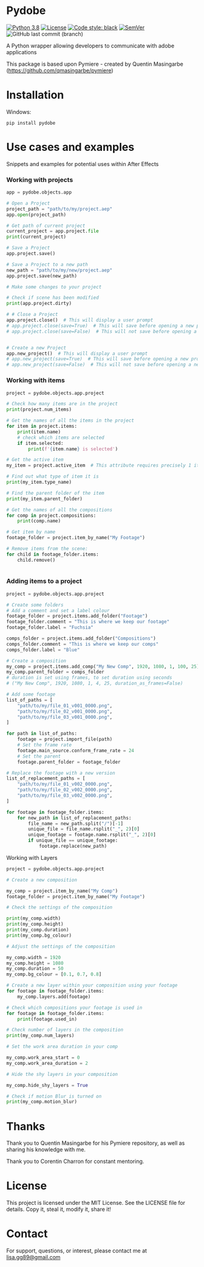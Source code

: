 # Pydobe

[![Python 3.8](https://img.shields.io/badge/python-3.8-blue.svg?style=flat-square)](https://www.python.org/)
[![License](http://img.shields.io/badge/license-MIT-green.svg?style=flat-square)](https://opensource.org/licenses/MIT)
[![Code style: black](https://img.shields.io/badge/code%20style-black-black.svg?style=flat-square)](https://github.com/psf/black)
[![SemVer](https://img.shields.io/badge/semver-2.0.0-blueviolet?style=flat-square)](https://semver.org/)
![GitHub last commit (branch)](https://img.shields.io/github/last-commit/LisaGG89/pydobe/main?style=flat-square)

A Python wrapper allowing developers to communicate with adobe applications

This package is based upon Pymiere - created by Quentin Masingarbe (https://github.com/qmasingarbe/pymiere)

# Installation

Windows: 

``
pip install pydobe
``

# Use cases and examples

Snippets and examples for potential uses within After Effects

### Working with projects

```python
app = pydobe.objects.app

# Open a Project
project_path = "path/to/my/project.aep"
app.open(project_path)

# Get path of current project
current_project = app.project.file
print(current_project)

# Save a Project
app.project.save()

# Save a Project to a new path
new_path = "path/to/my/new/project.aep"
app.project.save(new_path)

# Make some changes to your project

# Check if scene has been modified
print(app.project.dirty)

# # Close a Project
app.project.close()  # This will display a user prompt
# app.project.close(save=True)  # This will save before opening a new project
# app.project.close(save=False)  # This will not save before opening a new project


# Create a new Project
app.new_project()  # This will display a user prompt
# app.new_project(save=True)  # This will save before opening a new project
# app.new_project(save=False)  # This will not save before opening a new project

```

### Working with items

```python
project = pydobe.objects.app.project

# Check how many items are in the project
print(project.num_items)

# Get the names of all the items in the project
for item in project.items:
    print(item.name)
    # check which items are selected
    if item.selected:
        print(f'{item.name} is selected')

# Get the active item
my_item = project.active_item  # This attribute requires precisely 1 item to be selected

# Find out what type of item it is
print(my_item.type_name)

# Find the parent folder of the item
print(my_item.parent_folder)

# Get the names of all the compositions
for comp in project.compositions:
    print(comp.name)

# Get item by name
footage_folder = project.item_by_name("My Footage")

# Remove items from the scene:
for child in footage_folder.items:
    child.remove()
    
```

### Adding items to a project

```python
project = pydobe.objects.app.project

# Create some folders
# Add a comment and set a label colour
footage_folder = project.items.add_folder("Footage")
footage_folder.comment = "This is where we keep our footage"
footage_folder.label = "Fuchsia"

comps_folder = project.items.add_folder("Compositions")
comps_folder.comment = "This is where we keep our comps"
comps_folder.label = "Blue"

# Create a composition
my_comp = project.items.add_comp("My New Comp", 1920, 1080, 1, 100, 25)
my_comp.parent_folder = comps_folder
# duration is set using frames, to set duration using seconds
# ("My New Comp", 1920, 1080, 1, 4, 25, duration_as_frames=False)

# Add some footage
list_of_paths = [
    "path/to/my/file_01_v001_0000.png",
    "path/to/my/file_02_v001_0000.png",
    "path/to/my/file_03_v001_0000.png",
]

for path in list_of_paths:
    footage = project.import_file(path)
    # Set the frame rate
    footage.main_source.conform_frame_rate = 24
    # Set the parent
    footage.parent_folder = footage_folder

# Replace the footage with a new version
list_of_replacement_paths = [
    "path/to/my/file_01_v002_0000.png",
    "path/to/my/file_02_v002_0000.png",
    "path/to/my/file_03_v002_0000.png",
]

for footage in footage_folder.items:
    for new_path in list_of_replacement_paths:
        file_name = new_path.split("/")[-1]
        unique_file = file_name.rsplit("_", 2)[0]
        unique_footage = footage.name.rsplit("_", 2)[0]
        if unique_file == unique_footage:
            footage.replace(new_path)

```

Working with Layers
```python
project = pydobe.objects.app.project

# Create a new composition

my_comp = project.item_by_name("My Comp")
footage_folder = project.item_by_name("My Footage")

# Check the settings of the composition

print(my_comp.width)
print(my_comp.height)
print(my_comp.duration)
print(my_comp.bg_colour)

# Adjust the settings of the composition

my_comp.width = 1920
my_comp.height = 1080
my_comp.duration = 50
my_comp.bg_colour = [0.1, 0.7, 0.8]

# Create a new layer within your composition using your footage
for footage in footage_folder.items:
    my_comp.layers.add(footage)

# Check which compositions your footage is used in
for footage in footage_folder.items:
    print(footage.used_in)

# Check number of layers in the composition
print(my_comp.num_layers)

# Set the work area duration in your comp

my_comp.work_area_start = 0
my_comp.work_area_duration = 2

# Hide the shy layers in your composition

my_comp.hide_shy_layers = True

# Check if motion Blur is turned on
print(my_comp.motion_blur)


```
# Thanks

Thank you to Quentin Masingarbe for his Pymiere repository, as well as sharing his knowledge with me.

Thank you to Corentin Charron for constant mentoring.

# License

This project is licensed under the MIT License. See the LICENSE file for details. Copy it, steal it, modify it, share it!
# Contact

For support, questions, or interest, please contact me at lisa.gg89@gmail.com